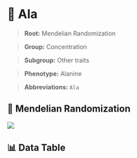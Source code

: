 # 🧪 Ala

> **Root:** Mendelian Randomization

> **Group:** Concentration  

> **Subgroup:** Other traits

> **Phenotype:** Alanine  

> **Abbreviations:** `Ala`

## 🧬 Mendelian Randomization  

<img src="/MR/Figures/Inverse/Ala.png"/>


## 📊 Data Table


<CsvTableMRI src="/MR_Data/Inverse/Ala.csv"/>
